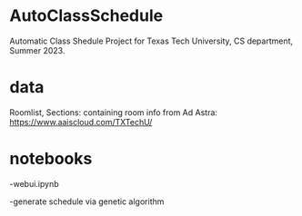 # AutoClassSchedule
Automatic Class Shedule Project for Texas Tech University, CS department, Summer 2023.


# data
Roomlist, Sections: containing room info from Ad Astra: https://www.aaiscloud.com/TXTechU/

# notebooks
-webui.ipynb

-generate schedule via genetic algorithm
